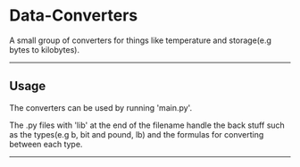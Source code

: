 # Data-Converters
A small group of converters for things like temperature and storage(e.g bytes to kilobytes).
___
## Usage
The converters can be used by running 'main.py'.

The .py files with 'lib' at the end of the filename handle the back stuff such as the types(e.g b, bit and pound, lb) and the formulas for converting between each type.
___
